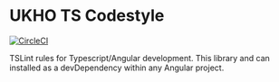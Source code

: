 # UKHO TS Codestyle

[![CircleCI](https://circleci.com/gh/UKHO/ts-codestyle.svg?style=svg)](https://circleci.com/gh/UKHO/ts-codestyle)

TSLint rules for Typescript/Angular development. This library and can installed as a devDependency within any Angular project.
